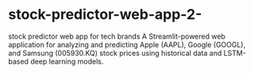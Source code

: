 # stock-predictor-web-app-2-
stock predictor web app for tech brands
A Streamlit-powered web application for analyzing and predicting Apple (AAPL), Google (GOOGL), and Samsung (005930.KQ) stock prices using historical data and LSTM-based deep learning models.
